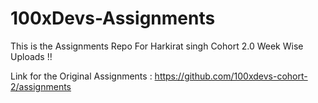 # 100xDevs-Assignments
 
This is the Assignments Repo For Harkirat singh Cohort 2.0 Week Wise Uploads !!

Link for the Original Assignments : https://github.com/100xdevs-cohort-2/assignments
